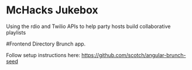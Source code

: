 McHacks Jukebox
=======

Using the rdio and Twilio APIs to help party hosts build collaborative playlists

#Frontend Directory
Brunch app.

Follow setup instructions here: https://github.com/scotch/angular-brunch-seed